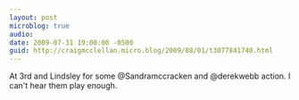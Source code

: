 ```yaml
---
layout: post
microblog: true
audio: 
date: 2009-07-31 19:00:00 -0500
guid: http://craigmcclellan.micro.blog/2009/08/01/t3077841740.html
---
```

At 3rd and Lindsley for some @Sandramccracken and @derekwebb action. I can't hear them play enough.
